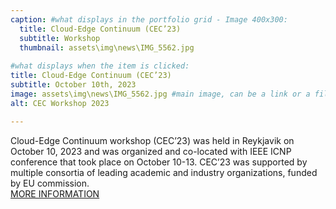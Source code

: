 ```yaml
---
caption: #what displays in the portfolio grid - Image 400x300:
  title: Cloud-Edge Continuum (CEC’23)
  subtitle: Workshop
  thumbnail: assets\img\news\IMG_5562.jpg
  
#what displays when the item is clicked:
title: Cloud-Edge Continuum (CEC’23)
subtitle: October 10th, 2023
image: assets\img\news\IMG_5562.jpg #main image, can be a link or a file in assets/img/portfolio
alt: CEC Workshop 2023

---
```

Cloud-Edge Continuum workshop (CEC’23) was held in Reykjavik on October 10, 2023 and was organized and co-located with IEEE ICNP conference that took place on October 10-13. CEC’23 was supported by multiple consortia of leading academic and industry organizations, funded by EU commission. <br/>
<a href="https://cec23.github.io/" target="_blank">MORE INFORMATION</a>




